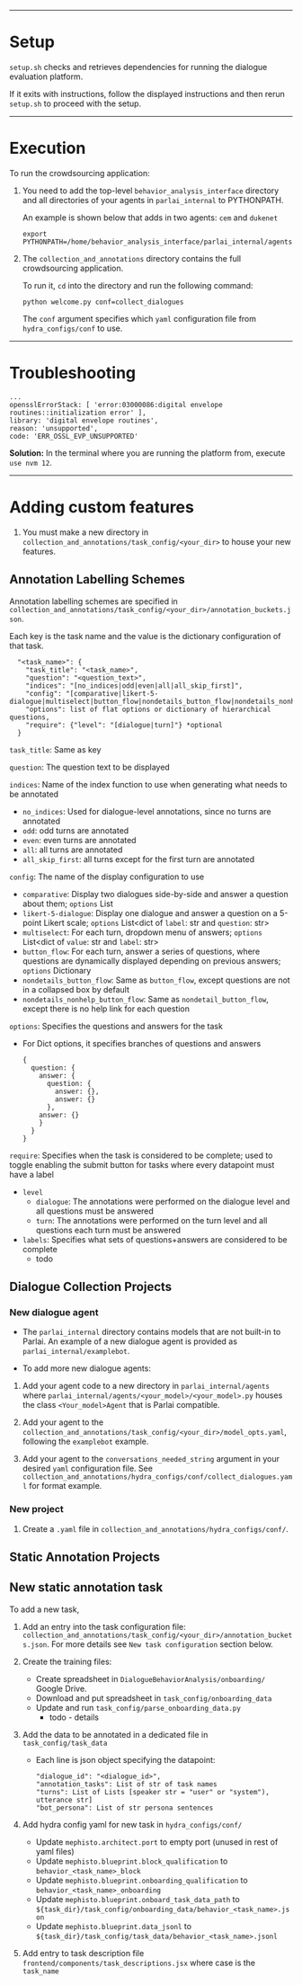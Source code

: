 -----

# Setup

`setup.sh` checks and retrieves dependencies for running the dialogue evaluation platform. 

If it exits with instructions, follow the displayed instructions and then rerun `setup.sh` to proceed with the setup.

---

# Execution

To run the crowdsourcing application:

1. You need to add the top-level `behavior_analysis_interface` directory and all directories of your agents in `parlai_internal` to PYTHONPATH. 

   An example is shown below that adds in two agents: `cem` and `dukenet`
   
    ```
    export PYTHONPATH=/home/behavior_analysis_interface/parlai_internal/agents/examplebot:/home/behavior_analysis_interface/
    ```

2. The `collection_and_annotations` directory contains the full crowdsourcing application. 

   To run it, `cd` into the directory and run the following command:

    ```
    python welcome.py conf=collect_dialogues
    ```

    The `conf` argument specifies which `yaml` configuration file from `hydra_configs/conf` to use.

---------

# Troubleshooting

```
...
opensslErrorStack: [ 'error:03000086:digital envelope routines::initialization error' ],
library: 'digital envelope routines',
reason: 'unsupported',
code: 'ERR_OSSL_EVP_UNSUPPORTED'
```

**Solution:** In the terminal where you are running the platform from, execute `use nvm 12`.

--------

# Adding custom features

1. You must make a new directory in `collection_and_annotations/task_config/<your_dir>` to house your new features.

## Annotation Labelling Schemes

Annotation labelling schemes are specified in `collection_and_annotations/task_config/<your_dir>/annotation_buckets.json`. 

Each key is the task name and the value is the dictionary configuration of that task.

```
  "<task_name>": {
    "task_title": "<task_name>",
    "question": "<question_text>",
    "indices": "[no_indices|odd|even|all|all_skip_first]",
    "config": "[comparative|likert-5-dialogue|multiselect|button_flow|nondetails_button_flow|nondetails_nonhelp_button_flow]",
    "options": list of flat options or dictionary of hierarchical questions,
    "require": {"level": "[dialogue|turn]"} *optional
  }
```

`task_title`: Same as key

`question`: The question text to be displayed

`indices`: Name of the index function to use when generating what needs to be annotated
  * `no_indices`: Used for dialogue-level annotations, since no turns are annotated
  * `odd`: odd turns are annotated
  * `even`: even turns are annotated
  * `all`: all turns are annotated
  * `all_skip_first`: all turns except for the first turn are annotated

`config`: The name of the display configuration to use
  * `comparative`: Display two dialogues side-by-side and answer a question about them; `options` List<string options>
  * `likert-5-dialogue`: Display one dialogue and answer a question on a 5-point Likert scale; `options` List<dict of `label`: str and `question`: str> 
  * `multiselect`: For each turn, dropdown menu of answers; `options` List<dict of `value`: str and `label`: str>
  * `button_flow`: For each turn, answer a series of questions, where questions are dynamically displayed depending on previous answers; `options` Dictionary 
  * `nondetails_button_flow`: Same as `button_flow`, except questions are not in a collapsed box by default
  * `nondetails_nonhelp_button_flow`: Same as `nondetail_button_flow`, except there is no help link for each question


`options`: Specifies the questions and answers for the task
  * For Dict options, it specifies branches of questions and answers
      ```
      {
        question: {
          answer: {
            question: {
              answer: {},
              answer: {}
            },
          answer: {}
          }   
        }
      }
      ``` 
    
`require`: Specifies when the task is considered to be complete; used to toggle enabling the submit button for tasks where every datapoint must have a label
  * `level`
    * `dialogue`: The annotations were performed on the dialogue level and all questions must be answered
    * `turn`: The annotations were performed on the turn level and all questions each turn must be answered
  * `labels`: Specifies what sets of questions+answers are considered to be complete
    *  todo

## Dialogue Collection Projects

### New dialogue agent

* The `parlai_internal` directory contains models that are not built-in to Parlai. An example of a new dialogue agent is provided as `parlai_internal/examplebot`. 

* To add more new dialogue agents:

1. Add your agent code to a new directory in `parlai_internal/agents` where `parlai_internal/agents/<your_model>/<your_model>.py` houses the class `<Your_model>Agent` that is Parlai compatible.


2. Add your agent to the `collection_and_annotations/task_config/<your_dir>/model_opts.yaml`, following the `examplebot` example.


3. Add your agent to the `conversations_needed_string` argument in your desired `yaml` configuration file. See `collection_and_annotations/hydra_configs/conf/collect_dialogues.yaml` for format example.

### New project

1. Create a `.yaml` file in `collection_and_annotations/hydra_configs/conf/`.

## Static Annotation Projects

## New static annotation task

To add a new task,

  1. Add an entry into the task configuration file: `collection_and_annotations/task_config/<your_dir>/annotation_buckets.json`. For more details see `New task configuration` section below.
  

  2. Create the training files:

        * Create spreadsheet in `DialogueBehaviorAnalysis/onboarding/` Google Drive.
        * Download and put spreadsheet in `task_config/onboarding_data`
        * Update and run `task_config/parse_onboarding_data.py`
          * todo - details


  3. Add the data to be annotated in a dedicated file in `task_config/task_data`
    
      * Each line is json object specifying the datapoint:
        ```
        "dialogue_id": "<dialogue_id>",
        "annotation_tasks": List of str of task names
        "turns": List of Lists [speaker str = "user" or "system"), utterance str]
        "bot_persona": List of str persona sentences
        ```
  

  4. Add hydra config yaml for new task in `hydra_configs/conf/`
      * Update `mephisto.architect.port` to empty port (unused in rest of yaml files)
      * Update `mephisto.blueprint.block_qualification` to `behavior_<task_name>_block`
      * Update `mephisto.blueprint.onboarding_qualification` to `behavior_<task_name>_onboarding`
      * Update `mephisto.blueprint.onboard_task_data_path` to `${task_dir}/task_config/onboarding_data/behavior_<task_name>.json`
      * Update `mephisto.blueprint.data_jsonl` to `${task_dir}/task_config/task_data/behavior_<task_name>.jsonl`


  5. Add entry to task description file `frontend/components/task_descriptions.jsx` where case is the `task_name`
  
